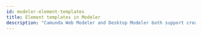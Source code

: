 ```yaml
---
id: modeler-element-templates
title: Element templates in Modeler
description: "Camunda Web Modeler and Desktop Modeler both support creating, editing and using element templates."
---
```

